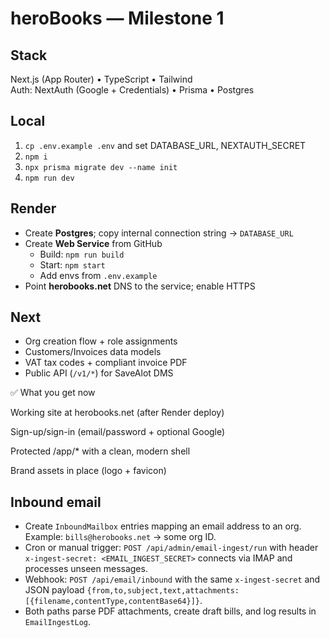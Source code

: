 # heroBooks — Milestone 1

## Stack
Next.js (App Router) • TypeScript • Tailwind  
Auth: NextAuth (Google + Credentials) • Prisma • Postgres

## Local
1) `cp .env.example .env` and set DATABASE_URL, NEXTAUTH_SECRET
2) `npm i`
3) `npx prisma migrate dev --name init`
4) `npm run dev`

## Render
- Create **Postgres**; copy internal connection string -> `DATABASE_URL`
- Create **Web Service** from GitHub
  - Build: `npm run build`
  - Start: `npm start`
  - Add envs from `.env.example`
- Point **herobooks.net** DNS to the service; enable HTTPS

## Next
- Org creation flow + role assignments
- Customers/Invoices data models
- VAT tax codes + compliant invoice PDF
- Public API (`/v1/*`) for SaveAlot DMS

✅ What you get now

Working site at herobooks.net (after Render deploy)

Sign-up/sign-in (email/password + optional Google)

Protected /app/* with a clean, modern shell

Brand assets in place (logo + favicon)

## Inbound email
- Create `InboundMailbox` entries mapping an email address to an org. Example: `bills@herobooks.net` -> some org ID.
- Cron or manual trigger: `POST /api/admin/email-ingest/run` with header `x-ingest-secret: <EMAIL_INGEST_SECRET>` connects via IMAP and processes unseen messages.
- Webhook: `POST /api/email/inbound` with the same `x-ingest-secret` and JSON payload `{from,to,subject,text,attachments:[{filename,contentType,contentBase64}]}`.
- Both paths parse PDF attachments, create draft bills, and log results in `EmailIngestLog`.
